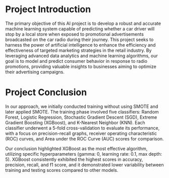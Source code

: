 # Project Introduction

The primary objective of this AI project is to develop a robust and accurate machine learning system capable of predicting whether a car driver will stop by a local store when exposed to promotional advertisements broadcasted on the car radio during their journey. This project seeks to harness the power of artificial intelligence to enhance the efficiency and effectiveness of targeted marketing strategies in the retail industry. By leveraging advanced data analytics and machine learning algorithms, our goal is to model and predict consumer behavior in response to radio promotions, providing valuable insights to businesses aiming to optimize their advertising campaigns.

# Project Conclusion

In our approach, we initially conducted training without using SMOTE and later applied SMOTE. The training phase involved five classifiers: Random Forest, Logistic Regression, Stochastic Gradient Descent (SGD), Extreme Gradient Boosting (XGBoost), and K-Nearest Neighbor (KNN). Each classifier underwent a 5-fold cross-validation to evaluate its performance, with a focus on precision-recall graphs, receiver operating characteristic (ROC) curves, and Area under the ROC Curve (AUC) scores for comparison.

Our conclusion highlighted XGBoost as the most effective algorithm, utilizing specific hyperparameters (gamma: 0, learning rate: 0.1, max depth: 5). XGBoost consistently exhibited the highest scores in accuracy, precision, recall, and f1 score, and it demonstrated lower variability between training and testing scores compared to other models.
